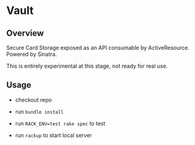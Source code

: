 # Vault

## Overview

Secure Card Storage exposed as an API consumable by ActiveResource. Powered by Sinatra.

This is entirely experimental at this stage, not ready for real use.

## Usage

- checkout repo

- run `bundle install`

- run `RACK_ENV=test rake spec` to test

- run `rackup` to start local server

